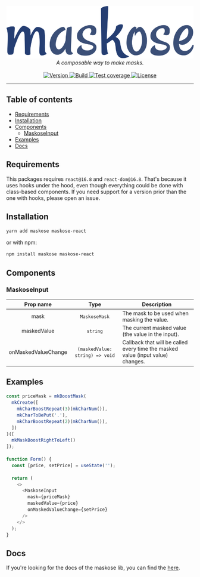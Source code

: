 <div align="center">
  <img alt="maskose" src="https://raw.githubusercontent.com/efreitasn/maskose/master/maskose-logo.png">
  <br />
  <em>A composable way to make masks.</em>
  <br />
  <br />
</div>

<div align="center">
  <a href="https://npmjs.com/package/maskose-react">
    <img
      alt="Version"
      src="https://img.shields.io/npm/v/maskose-react.svg"
    >
  </a>
  <a href="https://travis-ci.org/efreitasn/maskose">
    <img
      alt="Build"
      src="https://img.shields.io/travis/efreitasn/maskose.svg"
    >
  </a>
  <a href="https://codecov.io/github/efreitasn/maskose">
    <img
      alt="Test coverage"
      src="https://img.shields.io/codecov/c/github/efreitasn/maskose.svg?token=4579d5f9cd724e54a14bf0397fee308f"
    >
  </a>
  <a href="https://github.com/efreitasn/maskose/blob/master/LICENSE">
    <img
      alt="License"
      src="https://img.shields.io/npm/l/maskose-react.svg"
    >
  </a>
</div>
</div>

---

## Table of contents
<!-- START doctoc generated TOC please keep comment here to allow auto update -->
<!-- DON'T EDIT THIS SECTION, INSTEAD RE-RUN doctoc TO UPDATE -->


- [Requirements](#requirements)
- [Installation](#installation)
- [Components](#components)
  - [MaskoseInput](#maskoseinput)
- [Examples](#examples)
- [Docs](#docs)

<!-- END doctoc generated TOC please keep comment here to allow auto update -->

## Requirements
This packages requires `react@16.8` and `react-dom@16.8`. That's because it uses hooks under the hood, even though everything could be done with class-based components. If you need support for a version prior than the one with hooks, please open an issue.

## Installation
```bash
yarn add maskose maskose-react
```
or with npm:
```bash
npm install maskose maskose-react
```

## Components

### MaskoseInput

| Prop name             | Type                              | Description                                                                        |
| :-------------------: | :-------------------------------: | ---------------------------------------------------------------------------------- |
| mask                  | `MaskoseMask`                     | The mask to be used when masking the value.                                        |
| maskedValue           | `string`                          | The current masked value (the value in the input).                                 |
| onMaskedValueChange   | `(maskedValue: string) => void`   | Callback that will be called every time the masked value (input value) changes.    |

## Examples

```typescript
const priceMask = mkBoostMask(
  mkCreate([
    mkCharBoostRepeat(3)(mkCharNum()),
    mkCharToBePut('.'),
    mkCharBoostRepeat(2)(mkCharNum()),
  ])
)([
  mkMaskBoostRightToLeft()
]);

function Form() {
  const [price, setPrice] = useState('');

  return (
    <>
      <MaskoseInput
        mask={priceMask}
        maskedValue={price}
        onMaskedValueChange={setPrice}
      />
    </>
  );
}
```

## Docs
If you're looking for the docs of the maskose lib, you can find the [here](https://github.com/efreitasn/maskose/tree/master/packages/maskose).